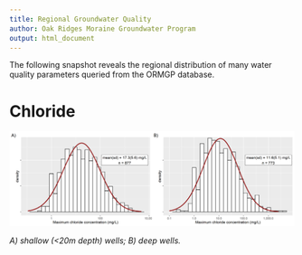 ```yaml
---
title: Regional Groundwater Quality
author: Oak Ridges Moraine Groundwater Program
output: html_document
---
```



The following snapshot reveals the regional distribution of many water quality parameters queried from the ORMGP database.



# Chloride

![baseflow-histogram](gwqual-chloride.png)

*A) shallow (<20m depth) wells; B) deep wells.*